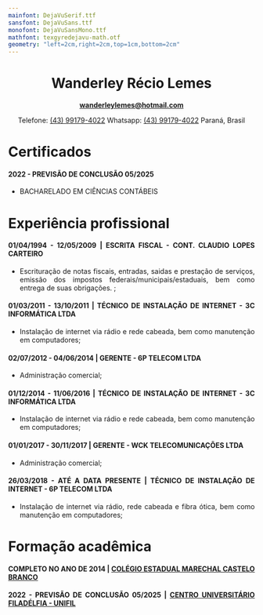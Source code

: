 ```yaml
---
mainfont: DejaVuSerif.ttf
sansfont: DejaVuSans.ttf
monofont: DejaVuSansMono.ttf 
mathfont: texgyredejavu-math.otf 
geometry: "left=2cm,right=2cm,top=1cm,bottom=2cm"
---
```


<div align="center">

# Wanderley Récio Lemes
**[wanderleylemes@hotmail.com](mailto:wanderleylemes@hotmail.com)**


Telefone: [(43) 99179-4022](tel:43991794022)
Whatsapp: [(43) 99179-4022](https://wa.me/5543991794022?text=Ola%20Wanderley)
Paraná, Brasil

</div>
<div align="justify">


# Certificados

#### **2022 - PREVISÃO DE CONCLUSÃO 05/2025**

* BACHARELADO EM CIÊNCIAS CONTÁBEIS 
  

# Experiência profissional

#### **01/04/1994 - 12/05/2009** | ESCRITA FISCAL - CONT. CLAUDIO LOPES CARTEIRO

* Escrituração de notas fiscais, entradas, saidas e prestação de serviços, emissão dos impostos federais/municipais/estaduais, bem como entrega de suas obrigações. ;


#### **01/03/2011 - 13/10/2011** | TÉCNICO DE INSTALAÇÃO DE INTERNET - 3C INFORMÁTICA LTDA

* Instalação de internet via rádio e rede cabeada, bem como manutenção em computadores;

  
#### **02/07/2012 - 04/06/2014** | GERENTE - 6P TELECOM LTDA

* Administração comercial;


#### **01/12/2014 - 11/06/2016** | TÉCNICO DE INSTALAÇÃO DE INTERNET - 3C INFORMÁTICA LTDA

* Instalação de internet via rádio e rede cabeada, bem como manutenção em computadores;


#### **01/01/2017 - 30/11/2017** | GERENTE - WCK TELECOMUNICAÇÕES LTDA

* Administração comercial;


#### **26/03/2018 - ATÉ A DATA PRESENTE** | TÉCNICO DE INSTALAÇÃO DE INTERNET - 6P TELECOM LTDA

*  Instalação de internet via rádio, rede cabeada e fibra ótica, bem como manutenção em computadores; 

# Formação acadêmica

#### **COMPLETO NO ANO DE 2014** | **[COLÉGIO ESTADUAL MARECHAL CASTELO BRANCO](https://www.facebook.com/pages/Col%C3%A9gio-Estadual-Marechal-Castelo-Branco/110602565627292)**



#### **2022 - PREVISÃO DE CONCLUSÃO 05/2025** | **[CENTRO UNIVERSITÁRIO FILADÉLFIA - UNIFIL](https://unifil.br/)**

</div>
